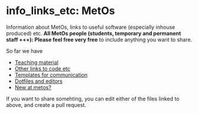 # info_links_etc: MetOs

Information about MetOs, links to useful software (especially inhouse produced) etc. 
**All MetOs people (students, temporary and permanent staff +++): Please feel free very free** to include anything you want to share.  

So far we have 
- [Teaching material](Teaching_material.md)
- [Other links to code etc](Links_to_useful_code.md)
- [Templates for communication](https://github.com/MetOs-UiO/info_links_etc/tree/main/communication)
- [Dotfiles and editors](https://github.com/MetOs-UiO/info_links_etc/blob/main/computer_configuration/dotfiles_and_editors.md)
- [New at metos?](https://github.com/MetOs-UiO/info_links_etc/blob/main/new_at_metos.md)

If you want to share somehting, you can edit either of the files linked to above, and create a pull request.
